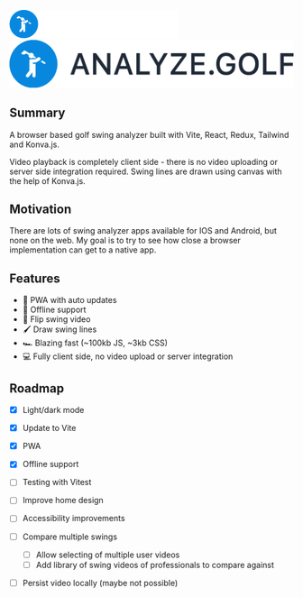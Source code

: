 ![Fancy logo](./public/light-logo.png#gh-dark-mode-only)
![Fancy logo](./public/dark-logo.png#gh-light-mode-only)

## Summary
A browser based golf swing analyzer built with Vite, React, Redux, Tailwind and Konva.js.

Video playback is completely client side - there is no video uploading or server side integration required. Swing lines are drawn using canvas with the help of Konva.js.

## Motivation
There are lots of swing analyzer apps available for IOS and Android, but none on the web. My goal is to try to see how close a browser implementation can get to a native app. 

## Features 
- 📱 PWA with auto updates
- 📶 Offline support
- 🔄 Flip swing video
- 🖌 Draw swing lines
- 🏎 Blazing fast (~100kb JS, ~3kb CSS)
- 💻 Fully client side, no video upload or server integration

## Roadmap

- [x] Light/dark mode 
- [x] Update to Vite
- [x] PWA
- [x] Offline support
- [ ] Testing with Vitest
- [ ] Improve home design
- [ ] Accessibility improvements
- [ ] Compare multiple swings
  - [ ] Allow selecting of multiple user videos
  - [ ] Add library of swing videos of professionals to compare against 
- [ ] Persist video locally (maybe not possible)


